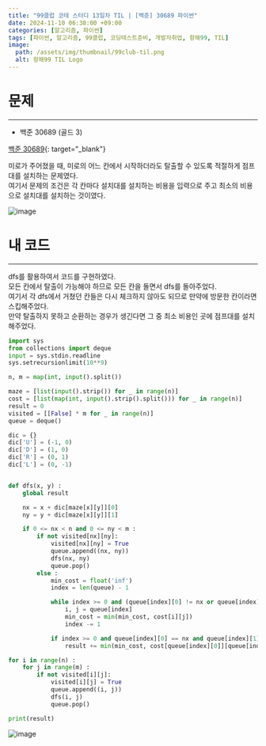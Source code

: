 ```yaml
---
title: "99클럽 코테 스터디 13일차 TIL | [백준] 30689 파이썬"
date: 2024-11-10 06:38:00 +09:00
categories: [알고리즘, 파이썬]
tags: [파이썬, 알고리즘, 99클럽, 코딩테스트준비, 개발자취업, 항해99, TIL]
image:
  path: /assets/img/thumbnail/99club-til.png
  alt: 항해99 TIL Logo
---
```

# 문제
---
- 백준 30689 (골드 3)

[백준 30689](https://www.acmicpc.net/problem/30689){: target="_blank"}

미로가 주어졌을 때, 미로의 어느 칸에서 시작하더라도 탈출할 수 있도록 적절하게 점프대를 설치하는 문제였다.   
여기서 문제의 조건은 각 칸마다 설치대를 설치하는 비용을 입력으로 주고 최소의 비용으로 설치대를 설치하는 것이였다.   


![image](https://github.com/user-attachments/assets/d281bd55-995c-4404-8f35-d4a988ef7711)

# 내 코드
---
dfs를 활용하여서 코드를 구현하였다.   
모든 칸에서 탈출이 가능해야 하므로 모든 칸을 돌면서 dfs를 돌아주었다.   
여기서 각 dfs에서 거쳤던 칸들은 다시 체크하지 않아도 되므로 만약에 방문한 칸이라면 스킵해주었다.   
만약 탈출하지 못하고 순환하는 경우가 생긴다면 그 중 최소 비용인 곳에 점프대를 설치해주었다.   

```python
import sys
from collections import deque
input = sys.stdin.readline
sys.setrecursionlimit(10**9)

n, m = map(int, input().split())

maze = [list(input().strip()) for _ in range(n)]
cost = [list(map(int, input().strip().split())) for _ in range(n)]
result = 0
visited = [[False] * m for _ in range(n)]
queue = deque()

dic = {}
dic['U'] = (-1, 0)
dic['D'] = (1, 0)
dic['R'] = (0, 1)
dic['L'] = (0, -1)


def dfs(x, y) :
    global result

    nx = x + dic[maze[x][y]][0]
    ny = y + dic[maze[x][y]][1]

    if 0 <= nx < n and 0 <= ny < m :
        if not visited[nx][ny]:
            visited[nx][ny] = True
            queue.append((nx, ny))
            dfs(nx, ny)
            queue.pop()
        else :
            min_cost = float('inf')
            index = len(queue) - 1

            while index >= 0 and (queue[index][0] != nx or queue[index][1] != ny) :
                i, j = queue[index]
                min_cost = min(min_cost, cost[i][j])
                index -= 1

            if index >= 0 and queue[index][0] == nx and queue[index][1] == ny :
                result += min(min_cost, cost[queue[index][0]][queue[index][1]])

for i in range(n) :
    for j in range(m) :
        if not visited[i][j]:
            visited[i][j] = True
            queue.append((i, j))
            dfs(i, j)
            queue.pop()

print(result)
```

![image](https://github.com/user-attachments/assets/f56bca3e-b076-47ab-ad4f-3f9f95e6d4cc)
